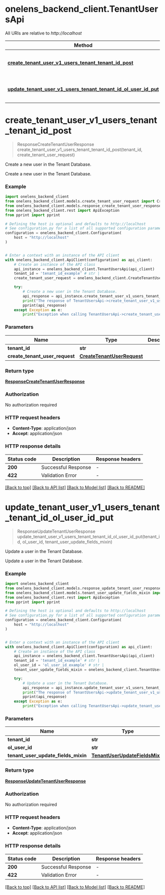 # onelens_backend_client.TenantUsersApi

All URIs are relative to *http://localhost*

Method | HTTP request | Description
------------- | ------------- | -------------
[**create_tenant_user_v1_users_tenant_tenant_id_post**](TenantUsersApi.md#create_tenant_user_v1_users_tenant_tenant_id_post) | **POST** /v1/users/tenant/{tenant_id} | Create a new user in the Tenant Database.
[**update_tenant_user_v1_users_tenant_tenant_id_ol_user_id_put**](TenantUsersApi.md#update_tenant_user_v1_users_tenant_tenant_id_ol_user_id_put) | **PUT** /v1/users/tenant/{tenant_id}/{ol_user_id} | Update a user in the Tenant Database.


# **create_tenant_user_v1_users_tenant_tenant_id_post**
> ResponseCreateTenantUserResponse create_tenant_user_v1_users_tenant_tenant_id_post(tenant_id, create_tenant_user_request)

Create a new user in the Tenant Database.

Create a new user in the Tenant Database.

### Example


```python
import onelens_backend_client
from onelens_backend_client.models.create_tenant_user_request import CreateTenantUserRequest
from onelens_backend_client.models.response_create_tenant_user_response import ResponseCreateTenantUserResponse
from onelens_backend_client.rest import ApiException
from pprint import pprint

# Defining the host is optional and defaults to http://localhost
# See configuration.py for a list of all supported configuration parameters.
configuration = onelens_backend_client.Configuration(
    host = "http://localhost"
)


# Enter a context with an instance of the API client
with onelens_backend_client.ApiClient(configuration) as api_client:
    # Create an instance of the API class
    api_instance = onelens_backend_client.TenantUsersApi(api_client)
    tenant_id = 'tenant_id_example' # str | 
    create_tenant_user_request = onelens_backend_client.CreateTenantUserRequest() # CreateTenantUserRequest | 

    try:
        # Create a new user in the Tenant Database.
        api_response = api_instance.create_tenant_user_v1_users_tenant_tenant_id_post(tenant_id, create_tenant_user_request)
        print("The response of TenantUsersApi->create_tenant_user_v1_users_tenant_tenant_id_post:\n")
        pprint(api_response)
    except Exception as e:
        print("Exception when calling TenantUsersApi->create_tenant_user_v1_users_tenant_tenant_id_post: %s\n" % e)
```



### Parameters


Name | Type | Description  | Notes
------------- | ------------- | ------------- | -------------
 **tenant_id** | **str**|  | 
 **create_tenant_user_request** | [**CreateTenantUserRequest**](CreateTenantUserRequest.md)|  | 

### Return type

[**ResponseCreateTenantUserResponse**](ResponseCreateTenantUserResponse.md)

### Authorization

No authorization required

### HTTP request headers

 - **Content-Type**: application/json
 - **Accept**: application/json

### HTTP response details

| Status code | Description | Response headers |
|-------------|-------------|------------------|
**200** | Successful Response |  -  |
**422** | Validation Error |  -  |

[[Back to top]](#) [[Back to API list]](../README.md#documentation-for-api-endpoints) [[Back to Model list]](../README.md#documentation-for-models) [[Back to README]](../README.md)

# **update_tenant_user_v1_users_tenant_tenant_id_ol_user_id_put**
> ResponseUpdateTenantUserResponse update_tenant_user_v1_users_tenant_tenant_id_ol_user_id_put(tenant_id, ol_user_id, tenant_user_update_fields_mixin)

Update a user in the Tenant Database.

Update a user in the Tenant Database.

### Example


```python
import onelens_backend_client
from onelens_backend_client.models.response_update_tenant_user_response import ResponseUpdateTenantUserResponse
from onelens_backend_client.models.tenant_user_update_fields_mixin import TenantUserUpdateFieldsMixin
from onelens_backend_client.rest import ApiException
from pprint import pprint

# Defining the host is optional and defaults to http://localhost
# See configuration.py for a list of all supported configuration parameters.
configuration = onelens_backend_client.Configuration(
    host = "http://localhost"
)


# Enter a context with an instance of the API client
with onelens_backend_client.ApiClient(configuration) as api_client:
    # Create an instance of the API class
    api_instance = onelens_backend_client.TenantUsersApi(api_client)
    tenant_id = 'tenant_id_example' # str | 
    ol_user_id = 'ol_user_id_example' # str | 
    tenant_user_update_fields_mixin = onelens_backend_client.TenantUserUpdateFieldsMixin() # TenantUserUpdateFieldsMixin | 

    try:
        # Update a user in the Tenant Database.
        api_response = api_instance.update_tenant_user_v1_users_tenant_tenant_id_ol_user_id_put(tenant_id, ol_user_id, tenant_user_update_fields_mixin)
        print("The response of TenantUsersApi->update_tenant_user_v1_users_tenant_tenant_id_ol_user_id_put:\n")
        pprint(api_response)
    except Exception as e:
        print("Exception when calling TenantUsersApi->update_tenant_user_v1_users_tenant_tenant_id_ol_user_id_put: %s\n" % e)
```



### Parameters


Name | Type | Description  | Notes
------------- | ------------- | ------------- | -------------
 **tenant_id** | **str**|  | 
 **ol_user_id** | **str**|  | 
 **tenant_user_update_fields_mixin** | [**TenantUserUpdateFieldsMixin**](TenantUserUpdateFieldsMixin.md)|  | 

### Return type

[**ResponseUpdateTenantUserResponse**](ResponseUpdateTenantUserResponse.md)

### Authorization

No authorization required

### HTTP request headers

 - **Content-Type**: application/json
 - **Accept**: application/json

### HTTP response details

| Status code | Description | Response headers |
|-------------|-------------|------------------|
**200** | Successful Response |  -  |
**422** | Validation Error |  -  |

[[Back to top]](#) [[Back to API list]](../README.md#documentation-for-api-endpoints) [[Back to Model list]](../README.md#documentation-for-models) [[Back to README]](../README.md)

